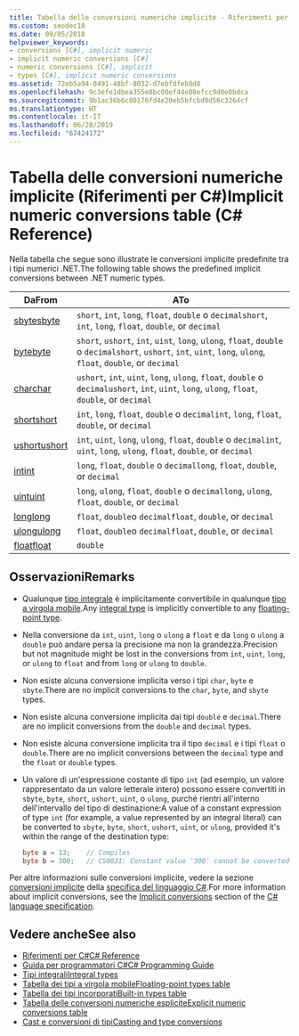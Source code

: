 ```yaml
---
title: Tabella delle conversioni numeriche implicite - Riferimenti per C#
ms.custom: seodec18
ms.date: 09/05/2018
helpviewer_keywords:
- conversions [C#], implicit numeric
- implicit numeric conversions [C#]
- numeric conversions [C#], implicit
- types [C#], implicit numeric conversions
ms.assetid: 72eb5a94-0491-48bf-8032-d7ebfdfeb8d8
ms.openlocfilehash: 9c3efe1dbea355e8bc00ef44e08efcc9d0e0bdca
ms.sourcegitcommit: 9b1ac36b6c80176fd4e20eb5bfcbd9d56c3264cf
ms.translationtype: HT
ms.contentlocale: it-IT
ms.lasthandoff: 06/28/2019
ms.locfileid: "67424172"
---
```

# <a name="implicit-numeric-conversions-table-c-reference"></a><span data-ttu-id="365bc-102">Tabella delle conversioni numeriche implicite (Riferimenti per C#)</span><span class="sxs-lookup"><span data-stu-id="365bc-102">Implicit numeric conversions table (C# Reference)</span></span>

<span data-ttu-id="365bc-103">Nella tabella che segue sono illustrate le conversioni implicite predefinite tra i tipi numerici .NET.</span><span class="sxs-lookup"><span data-stu-id="365bc-103">The following table shows the predefined implicit conversions between .NET numeric types.</span></span>
  
|<span data-ttu-id="365bc-104">Da</span><span class="sxs-lookup"><span data-stu-id="365bc-104">From</span></span>|<span data-ttu-id="365bc-105">A</span><span class="sxs-lookup"><span data-stu-id="365bc-105">To</span></span>|  
|----------|--------|  
|[<span data-ttu-id="365bc-106">sbyte</span><span class="sxs-lookup"><span data-stu-id="365bc-106">sbyte</span></span>](../builtin-types/integral-numeric-types.md)|<span data-ttu-id="365bc-107">`short`, `int`, `long`, `float`, `double` o `decimal`</span><span class="sxs-lookup"><span data-stu-id="365bc-107">`short`, `int`, `long`, `float`, `double`, or `decimal`</span></span>|  
|[<span data-ttu-id="365bc-108">byte</span><span class="sxs-lookup"><span data-stu-id="365bc-108">byte</span></span>](../builtin-types/integral-numeric-types.md)|<span data-ttu-id="365bc-109">`short`, `ushort`, `int`, `uint`, `long`, `ulong`, `float`, `double` o `decimal`</span><span class="sxs-lookup"><span data-stu-id="365bc-109">`short`, `ushort`, `int`, `uint`, `long`, `ulong`, `float`, `double`, or `decimal`</span></span>|  
|[<span data-ttu-id="365bc-110">char</span><span class="sxs-lookup"><span data-stu-id="365bc-110">char</span></span>](char.md)|<span data-ttu-id="365bc-111">`ushort`, `int`, `uint`, `long`, `ulong`, `float`, `double` o `decimal`</span><span class="sxs-lookup"><span data-stu-id="365bc-111">`ushort`, `int`, `uint`, `long`, `ulong`, `float`, `double`, or `decimal`</span></span>|  
|[<span data-ttu-id="365bc-112">short</span><span class="sxs-lookup"><span data-stu-id="365bc-112">short</span></span>](../builtin-types/integral-numeric-types.md)|<span data-ttu-id="365bc-113">`int`, `long`, `float`, `double` o `decimal`</span><span class="sxs-lookup"><span data-stu-id="365bc-113">`int`, `long`, `float`, `double`, or `decimal`</span></span>|  
|[<span data-ttu-id="365bc-114">ushort</span><span class="sxs-lookup"><span data-stu-id="365bc-114">ushort</span></span>](../builtin-types/integral-numeric-types.md)|<span data-ttu-id="365bc-115">`int`, `uint`, `long`, `ulong`, `float`, `double` o `decimal`</span><span class="sxs-lookup"><span data-stu-id="365bc-115">`int`, `uint`, `long`, `ulong`, `float`, `double`, or `decimal`</span></span>|  
|[<span data-ttu-id="365bc-116">int</span><span class="sxs-lookup"><span data-stu-id="365bc-116">int</span></span>](../builtin-types/integral-numeric-types.md)|<span data-ttu-id="365bc-117">`long`, `float`, `double` o `decimal`</span><span class="sxs-lookup"><span data-stu-id="365bc-117">`long`, `float`, `double`, or `decimal`</span></span>|  
|[<span data-ttu-id="365bc-118">uint</span><span class="sxs-lookup"><span data-stu-id="365bc-118">uint</span></span>](../builtin-types/integral-numeric-types.md)|<span data-ttu-id="365bc-119">`long`, `ulong`, `float`, `double` o `decimal`</span><span class="sxs-lookup"><span data-stu-id="365bc-119">`long`, `ulong`, `float`, `double`, or `decimal`</span></span>|  
|[<span data-ttu-id="365bc-120">long</span><span class="sxs-lookup"><span data-stu-id="365bc-120">long</span></span>](../builtin-types/integral-numeric-types.md)|<span data-ttu-id="365bc-121">`float`, `double`o `decimal`</span><span class="sxs-lookup"><span data-stu-id="365bc-121">`float`, `double`, or `decimal`</span></span>|  
|[<span data-ttu-id="365bc-122">ulong</span><span class="sxs-lookup"><span data-stu-id="365bc-122">ulong</span></span>](../builtin-types/integral-numeric-types.md)|<span data-ttu-id="365bc-123">`float`, `double`o `decimal`</span><span class="sxs-lookup"><span data-stu-id="365bc-123">`float`, `double`, or `decimal`</span></span>|  
|[<span data-ttu-id="365bc-124">float</span><span class="sxs-lookup"><span data-stu-id="365bc-124">float</span></span>](float.md)|`double`|  
  
## <a name="remarks"></a><span data-ttu-id="365bc-125">Osservazioni</span><span class="sxs-lookup"><span data-stu-id="365bc-125">Remarks</span></span>  

- <span data-ttu-id="365bc-126">Qualunque [tipo integrale](../builtin-types/integral-numeric-types.md) è implicitamente convertibile in qualunque [tipo a virgola mobile](floating-point-types-table.md).</span><span class="sxs-lookup"><span data-stu-id="365bc-126">Any [integral type](../builtin-types/integral-numeric-types.md) is implicitly convertible to any [floating-point type](floating-point-types-table.md).</span></span>

- <span data-ttu-id="365bc-127">Nella conversione da `int`, `uint`, `long` o `ulong` a `float` e da `long` o `ulong` a `double` può andare persa la precisione ma non la grandezza.</span><span class="sxs-lookup"><span data-stu-id="365bc-127">Precision but not magnitude might be lost in the conversions from `int`, `uint`, `long`, or `ulong` to `float` and from `long` or `ulong` to `double`.</span></span>  
  
- <span data-ttu-id="365bc-128">Non esiste alcuna conversione implicita verso i tipi `char`, `byte` e `sbyte`.</span><span class="sxs-lookup"><span data-stu-id="365bc-128">There are no implicit conversions to the `char`, `byte`, and `sbyte` types.</span></span>  

- <span data-ttu-id="365bc-129">Non esiste alcuna conversione implicita dai tipi `double` e `decimal`.</span><span class="sxs-lookup"><span data-stu-id="365bc-129">There are no implicit conversions from the `double` and `decimal` types.</span></span>
  
- <span data-ttu-id="365bc-130">Non esiste alcuna conversione implicita tra il tipo `decimal` e i tipi `float` o `double`.</span><span class="sxs-lookup"><span data-stu-id="365bc-130">There are no implicit conversions between the `decimal` type and the `float` or `double` types.</span></span>  
  
- <span data-ttu-id="365bc-131">Un valore di un'espressione costante di tipo `int` (ad esempio, un valore rappresentato da un valore letterale intero) possono essere convertiti in `sbyte`, `byte`, `short`, `ushort`, `uint`, o `ulong`, purché rientri all'interno dell'intervallo del tipo di destinazione:</span><span class="sxs-lookup"><span data-stu-id="365bc-131">A value of a constant expression of type `int` (for example, a value represented by an integral literal) can be converted to `sbyte`, `byte`, `short`, `ushort`, `uint`, or `ulong`, provided it's within the range of the destination type:</span></span>

  ```csharp
  byte a = 13;    // Compiles
  byte b = 300;   // CS0031: Constant value '300' cannot be converted to a 'byte'
  ```

<span data-ttu-id="365bc-132">Per altre informazioni sulle conversioni implicite, vedere la sezione [conversioni implicite](~/_csharplang/spec/conversions.md#implicit-conversions) della [specifica del linguaggio C#](../language-specification/index.md).</span><span class="sxs-lookup"><span data-stu-id="365bc-132">For more information about implicit conversions, see the [Implicit conversions](~/_csharplang/spec/conversions.md#implicit-conversions) section of the [C# language specification](../language-specification/index.md).</span></span>
  
## <a name="see-also"></a><span data-ttu-id="365bc-133">Vedere anche</span><span class="sxs-lookup"><span data-stu-id="365bc-133">See also</span></span>

- [<span data-ttu-id="365bc-134">Riferimenti per C#</span><span class="sxs-lookup"><span data-stu-id="365bc-134">C# Reference</span></span>](../index.md)
- [<span data-ttu-id="365bc-135">Guida per programmatori C#</span><span class="sxs-lookup"><span data-stu-id="365bc-135">C# Programming Guide</span></span>](../../programming-guide/index.md)
- [<span data-ttu-id="365bc-136">Tipi integrali</span><span class="sxs-lookup"><span data-stu-id="365bc-136">Integral types</span></span>](../builtin-types/integral-numeric-types.md)
- [<span data-ttu-id="365bc-137">Tabella dei tipi a virgola mobile</span><span class="sxs-lookup"><span data-stu-id="365bc-137">Floating-point types table</span></span>](floating-point-types-table.md)
- [<span data-ttu-id="365bc-138">Tabella dei tipi incorporati</span><span class="sxs-lookup"><span data-stu-id="365bc-138">Built-in types table</span></span>](built-in-types-table.md)
- [<span data-ttu-id="365bc-139">Tabella delle conversioni numeriche esplicite</span><span class="sxs-lookup"><span data-stu-id="365bc-139">Explicit numeric conversions table</span></span>](explicit-numeric-conversions-table.md)
- [<span data-ttu-id="365bc-140">Cast e conversioni di tipi</span><span class="sxs-lookup"><span data-stu-id="365bc-140">Casting and type conversions</span></span>](../../programming-guide/types/casting-and-type-conversions.md)
